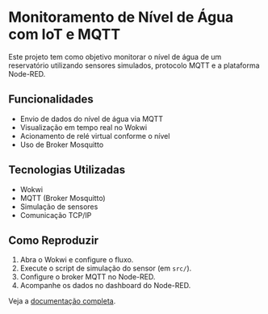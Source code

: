 # Monitoramento de Nível de Água com IoT e MQTT

Este projeto tem como objetivo monitorar o nível de água de um reservatório utilizando sensores simulados, protocolo MQTT e a plataforma Node-RED.

## Funcionalidades
- Envio de dados do nível de água via MQTT
- Visualização em tempo real no Wokwi
- Acionamento de relé virtual conforme o nível
- Uso de Broker Mosquitto

## Tecnologias Utilizadas
- Wokwi
- MQTT (Broker Mosquitto)
- Simulação de sensores
- Comunicação TCP/IP

## Como Reproduzir
1. Abra o Wokwi e configure o fluxo.
2. Execute o script de simulação do sensor (em `src/`).
3. Configure o broker MQTT no Node-RED.
4. Acompanhe os dados no dashboard do Node-RED.

Veja a [documentação completa](doc/README.md).
